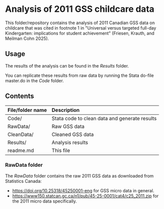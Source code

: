 # Analysis of 2011 GSS childcare data

This folder/repository contains the analysis of 2011 
Canadian GSS data on childcare that was cited in footnote
1 in "Universal versus targeted full-day Kindergarten: implications for student achievement" (Friesen,
Krauth, and Meilman Cohn 2025).

## Usage

The results of the analysis can be found in the *Results* folder.

You can replicate these results from raw data by running the Stata do-file master.do
in the *Code* folder.

## Contents

| File/folder name        |  Description                                               |
|:------------------------|:-----------------------------------------------------------|
| Code/                   | Stata code to clean data and generate results              |
| RawData/                | Raw GSS data                                               |
| CleanData/              | Cleaned GSS data                                           |
| Results/                | Analysis results                                           |
| readme.md               | This file                                                  |


### RawData folder

The *RawData* folder contains the raw 2011 GSS data as downloaded from Statistics Canada:
- <https://doi.org/10.25318/45250001-eng> for GSS micro data in general.
- <https://www150.statcan.gc.ca/n1/pub/45-25-0001/cat4/c25_2011.zip> for the 2011 micro data specifically.

